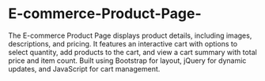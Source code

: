 # E-commerce-Product-Page-
The E-commerce Product Page displays product details, including images, descriptions, and pricing. It features an interactive cart with options to select quantity, add products to the cart, and view a cart summary with total price and item count. Built using Bootstrap for layout, jQuery for dynamic updates, and JavaScript for cart management.
